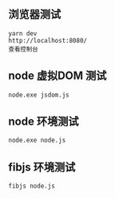 ## 浏览器测试

```
yarn dev
http://localhost:8080/
查看控制台
```

## node 虚拟DOM 测试

```
node.exe jsdom.js
```

## node 环境测试

```
node.exe node.js
```

## fibjs 环境测试

```
fibjs node.js
```
